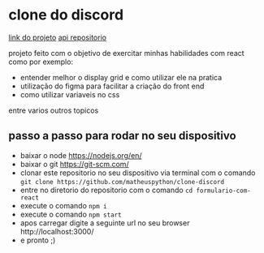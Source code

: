 # clone do discord

[link do projeto](https://clone-discord-ochre.vercel.app)
[api repositorio](https://github.com/matheuspython/clone-discord)

 projeto feito com o objetivo de exercitar minhas habilidades com react
 como por exemplo:
 - entender melhor o display grid e como utilizar ele na pratica
 - utilização do figma para facilitar a criação do front end 
 - como utilizar variaveis no css

 entre varios outros topicos
 
 

## passo a passo para rodar no seu dispositivo
 - baixar o node https://nodejs.org/en/
 - baixar o git https://git-scm.com/
 - clonar este repositorio no seu dispositivo via terminal com o comando `git clone https://github.com/matheuspython/clone-discord`
 - entre no diretorio do repositorio com o comando `cd formulario-com-react`
 - execute o comando `npm i`
 - execute o comando `npm start`
 - apos carregar digite a seguinte url no seu browser http://localhost:3000/
 - e pronto ;)
